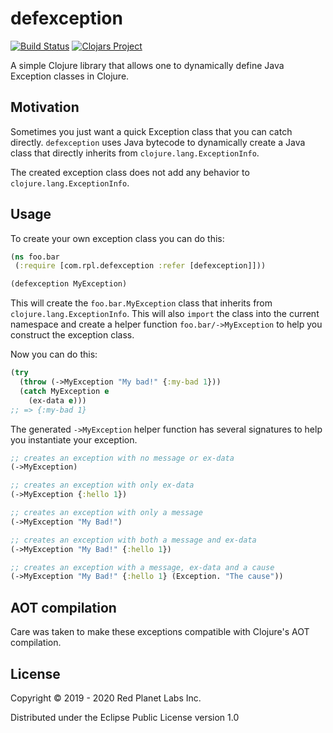 # defexception
[![Build Status](https://travis-ci.org/redplanetlabs/defexception.svg?branch=master)](https://travis-ci.org/redplanetlabs/defexception)
[![Clojars Project](https://img.shields.io/clojars/v/com.rpl/defexception.svg)](https://clojars.org/com.rpl/defexception)

A simple Clojure library that allows one to dynamically define Java Exception classes in Clojure.

## Motivation

Sometimes you just want a quick Exception class that you can catch
directly. `defexception` uses Java bytecode to dynamically create a
Java class that directly inherits from `clojure.lang.ExceptionInfo`.

The created exception class does not add any behavior to `clojure.lang.ExceptionInfo`.

## Usage

To create your own exception class you can do this:

```clojure
(ns foo.bar
 (:require [com.rpl.defexception :refer [defexception]]))

(defexception MyException)
```

This will create the `foo.bar.MyException` class that inherits from
`clojure.lang.ExceptionInfo`. This will also `import` the class into
the current namespace and create a helper function
`foo.bar/->MyException` to help you construct the exception class.

Now you can do this:

```clojure
(try
  (throw (->MyException "My bad!" {:my-bad 1}))
  (catch MyException e
    (ex-data e)))
;; => {:my-bad 1}
```

The generated `->MyException` helper function has several signatures
to help you instantiate your exception.

```clojure
;; creates an exception with no message or ex-data
(->MyException) 

;; creates an exception with only ex-data
(->MyException {:hello 1}) 

;; creates an exception with only a message
(->MyException "My Bad!") 

;; creates an exception with both a message and ex-data
(->MyException "My Bad!" {:hello 1}) 

;; creates an exception with a message, ex-data and a cause
(->MyException "My Bad!" {:hello 1} (Exception. "The cause"))
```

## AOT compilation

Care was taken to make these exceptions compatible with Clojure's AOT
compilation.

## License

Copyright © 2019 - 2020 Red Planet Labs Inc.

Distributed under the Eclipse Public License version 1.0

